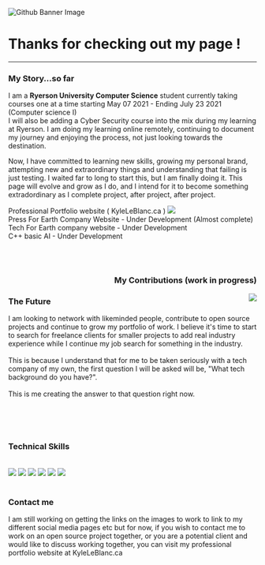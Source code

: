

![Github Banner Image](https://github.com/tiberiusnero560/kyle-leblanc-portfolio/blob/main/github-banner.jpg)






<h1>Thanks for checking out my page ! </h1>
<hr> 
<h3> My Story...so far </h3>
<p>I am a <strong>Ryerson University Computer Science</strong> student currently taking courses one at a time starting May 07 2021 - Ending July 23 2021 (Computer science I)<br>
   I will also be adding a Cyber Security course into the mix during my learning at Ryerson. I am doing my learning online remotely, continuing to document my journey and          enjoying the process, not just looking towards the destination. 

Now, I have committed to learning new skills, growing my personal brand, attempting new and extraordinary things and understanding that failing is just testing. 
I waited far to long to start this, but I am finally doing it. This page will evolve and grow as I do, and I intend for it to become something extradordinary as I complete project, after project, after project. 
</p>

Professional Portfolio website ( KyleLeBlanc.ca ) <img src="https://img.icons8.com/cute-clipart/35/000000/checked-checkbox.png"/> <br>
Press For Earth Company Website - Under Development (Almost complete) <br>
Tech For Earth company website - Under Development <br>
C++ basic AI - Under Development <br>


<section>
<br><br><h3 align="right"> My Contributions (work in progress) </h3>
 <img align="right" src="https://github-readme-stats.vercel.app/api/?username=TiberiusNero560&theme=monokai" />

<h3> The Future </h3>
<p> I am looking to network with likeminded people, contribute to open source projects and continue to grow my portfolio of work.
    I believe it's time to start to search for freelance clients for smaller projects to add real industry experience while I continue my job search for 
    something in the industry. <br> <br>
    This is because I understand that for me to be taken seriously with a tech company of my own, the first question I will be asked will be, "What       tech background do you     have?". <br> <br>
    This is me creating the answer to that question right now. 
</p>

</section>


<br><br><br><h3> Technical Skills </h3>  
![](https://img.shields.io/badge/OS-Linux-informational??style=for-the-badge&logo=appveyor&logoColor=white&color=2bbc8a)
![](https://img.shields.io/badge/Code-HTML/CSS/Javascript-informational??style=for-the-badge&logo=appveyor&logoColor=white&color=2bbc8a)
![](https://img.shields.io/badge/Code-C++-informational??style=for-the-badge&logo=appveyor&logoColor=white&color=2bbc8a)
![](https://img.shields.io/badge/Code-CSharp-informational??style=for-the-badge&logo=appveyor&logoColor=white&color=2bbc8a)
![](https://img.shields.io/badge/Library-React-informational??style=for-the-badge&logo=appveyor&logoColor=white&color=2bbc8a)
![](https://img.shields.io/badge/Database-SQL-informational??style=for-the-badge&logo=appveyor&logoColor=white&color=2bbc8a)
<br><br>


<h3> Contact me </h3>
<p>   I am still working on getting the links on the images to work to link to my different social media pages etc
      but for now, if you wish to contact me to work on an open source project together, or you are a potential client and would like to discuss
      working together, you can visit my professional portfolio website at 
     KyleLeBlanc.ca
</p> 
    
    
    




